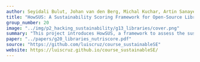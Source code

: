 ```yaml
---
author: Seyidali Bulut, Johan van den Berg, Michal Kuchar, Artin Sanaye
title: "HowSUS: A Sustainability Scoring Framework for Open-Source Libraries"
group_number: 20
image: "../img/p2_hacking_sustainability/g13_libraries/cover.png"
summary: "This project introduces HowSUS, a framework to assess the sustainability of software libraries using metrics such as performance, maintainability, community, and security."
paper: "../papers/g20_libraries_nutriscore.pdf"
source: "https://github.com/luiscruz/course_sustainableSE"
website: https://luiscruz.github.io/course_sustainableSE/
---
```

